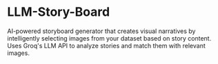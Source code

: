 # LLM-Story-Board
AI-powered storyboard generator that creates visual narratives by intelligently selecting images from your dataset based on story content. Uses Groq's LLM API to analyze stories and match them with relevant images.
